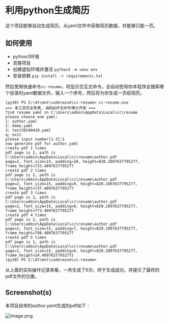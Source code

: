 # 利用python生成简历

这个项目能够自动生成简历，从yaml文件中获取简历数据，并能够只能一页。

## 如何使用
- python3环境
- 克隆项目
- 创建虚拟环境并激活 ```python3 -m venv env```
- 安装依赖 ```pip install -r requirements.txt```

然后使用快速命令`cc-resume`，将显示交互式命令，会自动告知你本程序会搜索哪个目录的yaml数据文件，输入一个序号，然后将为你生成一页纸简历。

```shell
(py38) PS Z:\4t\mnt\code\mine\cc-resume> cc-resume.exe
=== 本工具完全免费, 由B站UP主吵吵博士开发 ===
find resume yaml in C:\Users\admin\AppData\Local\cc\resume
please choose one yaml:
1: author.yaml
2: demo.yaml
3: test20240418.yaml
q: exit
please input number[1-3]:1
now generate pdf for author.yaml
create pdf 1 times
pdf page is 2, path is C:\Users\admin\AppData\Local\cc\resume\author.pdf
page=2, font_size=15, padding=10, height=820.2897637795277, frame_height=733.4897637795277
create pdf 2 times
pdf page is 2, path is C:\Users\admin\AppData\Local\cc\resume\author.pdf
page=2, font_size=15, padding=9, height=820.2897637795277, frame_height=737.4897637795277
create pdf 3 times
pdf page is 2, path is C:\Users\admin\AppData\Local\cc\resume\author.pdf
page=2, font_size=15, padding=8, height=820.2897637795277, frame_height=773.4897637795277
create pdf 4 times
pdf page is 2, path is C:\Users\admin\AppData\Local\cc\resume\author.pdf
page=2, font_size=15, padding=7, height=820.2897637795277, frame_height=798.4897637795277
create pdf 5 times
pdf page is 1, path is C:\Users\admin\AppData\Local\cc\resume\author.pdf
page=1, font_size=15, padding=6, height=820.2897637795277, frame_height=24.48976377952772
(py38) PS Z:\4t\mnt\code\mine\cc-resume> 
```

从上面的实际操作记录来看，一共生成了6次，终于生成成功，并提示了最终的pdf文件的位置。

## Screenshot(s)

本项目自带的author.yaml生成的pdf如下：

![image.png](https://gitee.com/m986883511/picture-bed/raw/master/PyPicGo/cs-20240419134328-tmp.png)
